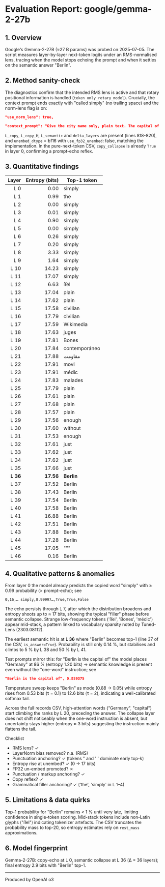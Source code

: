 # Evaluation Report: google/gemma-2-27b

## 1. Overview
Google's Gemma-2-27B (≈27 B params) was probed on 2025-07-05.  The script measures layer-by-layer next-token logits under an RMS-normalised lens, tracing when the model stops echoing the prompt and when it settles on the semantic answer "Berlin".

## 2. Method sanity-check
The diagnostics confirm that the intended RMS lens is active and that rotary positional information is handled (`token_only_rotary_model`).  Crucially, the context prompt ends exactly with "called simply" (no trailing space) and the norm-lens flag is on:
```806:806:001_layers_baseline/run-latest/output-gemma-2-27b.json
"use_norm_lens": true,
```
```816:816:001_layers_baseline/run-latest/output-gemma-2-27b.json
"context_prompt": "Give the city name only, plain text. The capital of Germany is called simply",
```
`L_copy`, `L_copy_H`, `L_semantic` and `delta_layers` are present (lines 818-820), and `unembed_dtype` = bf16 with `use_fp32_unembed`: false, matching the implementation.  In the pure-next-token CSV, `copy_collapse` is already `True` in layer 0, confirming a prompt-echo reflex.

## 3. Quantitative findings
| Layer | Entropy (bits) | Top-1 token |
|------:|---------------:|-------------|
| L 0 | 0.00 | simply |
| L 1 | 0.99 | the |
| L 2 | 0.00 | simply |
| L 3 | 0.01 | simply |
| L 4 | 0.90 | simply |
| L 5 | 0.00 | simply |
| L 6 | 0.26 | simply |
| L 7 | 0.20 | simply |
| L 8 | 3.33 | simply |
| L 9 | 1.64 | simply |
| L 10 | 14.23 | simply |
| L 11 | 17.07 | simply |
| L 12 | 6.63 | ſſel |
| L 13 | 17.04 | plain |
| L 14 | 17.62 | plain |
| L 15 | 17.58 | civilian |
| L 16 | 17.79 | civilian |
| L 17 | 17.59 | Wikimedia |
| L 18 | 17.63 | juges |
| L 19 | 17.81 | Bones |
| L 20 | 17.84 | contemporáneo |
| L 21 | 17.88 | مقاومت |
| L 22 | 17.91 | movi |
| L 23 | 17.91 | médic |
| L 24 | 17.83 | malades |
| L 25 | 17.79 | plain |
| L 26 | 17.61 | plain |
| L 27 | 17.68 | plain |
| L 28 | 17.57 | plain |
| L 29 | 17.56 | enough |
| L 30 | 17.60 | without |
| L 31 | 17.53 | enough |
| L 32 | 17.61 | just |
| L 33 | 17.62 | just |
| L 34 | 17.62 | just |
| L 35 | 17.66 | just |
| **L 36** | **17.56** | **Berlin** |
| L 37 | 17.52 | Berlin |
| L 38 | 17.43 | Berlin |
| L 39 | 17.54 | Berlin |
| L 40 | 17.58 | Berlin |
| L 41 | 16.88 | Berlin |
| L 42 | 17.51 | Berlin |
| L 43 | 17.88 | Berlin |
| L 44 | 17.28 | Berlin |
| L 45 | 17.05 | """ |
| L 46 | 0.16 | Berlin |

## 4. Qualitative patterns & anomalies
From layer 0 the model already predicts the copied word "simply" with ≥ 0.99 probability (> prompt-echo); see
```1:1:001_layers_baseline/run-latest/output-gemma-2-27b-pure-next-token.csv
0,16,… simply,0.99997…,True,True,False
```
The echo persists through L 7, after which the distribution broadens and entropy shoots up to ≈ 17 bits, showing the typical "filler" phase before semantic collapse.  Strange low-frequency tokens ('ſſel', 'Bones', 'médic') appear mid-stack, a pattern linked to vocabulary sparsity noted by Tuned-Lens (2303.08112).

The earliest semantic hit is at **L 36** where "Berlin" becomes top-1 (line 37 of the CSV, `is_answer=True`).  Probability is still only 0.14 %, but stabilises and climbs to 5 % by L 38 and 50 % by L 41.

Test prompts mirror this: for "Berlin is the capital of" the model places "Germany" at 86 % (entropy 1.20 bits) ⇒ semantic knowledge is present even without the "one-word" instruction; see
```26:38:001_layers_baseline/run-latest/output-gemma-2-27b.json
"Berlin is the capital of", 0.859375
```
Temperature sweep keeps "Berlin" as mode (0.88 → 0.05) while entropy rises from 0.53 bits (τ = 0.1) to 12.6 bits (τ = 2), indicating a well-calibrated softmax tail.

Across the full records CSV, high-attention words ("Germany", "capital") start climbing the ranks by L 20, preceding the answer.  The collapse layer does not shift noticeably when the one-word instruction is absent, but uncertainty stays higher (entropy ≈ 3 bits) suggesting the instruction mainly flattens the tail.

Checklist
- RMS lens? ✓  
- LayerNorm bias removed? n.a. (RMS)  
- Punctuation anchoring? ✓ (tokens " and ' ' dominate early top-k)  
- Entropy rise at unembed? ✓ (0 → 17 bits)  
- FP32 un-embed promoted? ✗  
- Punctuation / markup anchoring? ✓  
- Copy reflex? ✓  
- Grammatical filler anchoring? ✓ ('the', 'simply' in L 1–4)

## 5. Limitations & data quirks
Top-1 probability for "Berlin" remains < 1 % until very late, limiting confidence in single-token scoring.  Mid-stack tokens include non-Latin glyphs ("ſſel") indicating tokenizer artefacts.  The CSV truncates the probability mass to top-20, so entropy estimates rely on `rest_mass` approximations.

## 6. Model fingerprint
Gemma-2-27B: copy-echo at L 0, semantic collapse at L 36 (Δ = 36 layers); final entropy 2.9 bits with "Berlin" top-1.

---
Produced by OpenAI o3